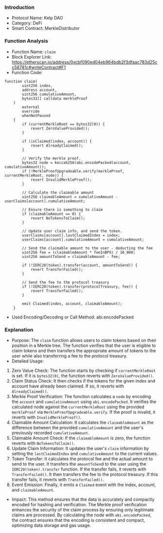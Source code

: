 ### Introduction
- Protocol Name: Kelp DAO
- Category: DeFi
- Smart Contract: MerkleDistributor

### Function Analysis
- Function Name: `claim`
- Block Explorer Link: https://etherscan.io/address/0xcbf090ed04eb964bdb2f3dfaac783d25cc58781c#writeContract#F1
- Function Code:

~~~
function claim(
        uint256 index,
        address account,
        uint256 cumulativeAmount,
        bytes32[] calldata merkleProof
    )
        external
        override
        whenNotPaused
    {
        if (currentMerkleRoot == bytes32(0)) {
            revert ZeroValueProvided();
        }

        if (isClaimed(index, account)) {
            revert AlreadyClaimed();
        }

        // Verify the merkle proof.
        bytes32 node = keccak256(abi.encodePacked(account, cumulativeAmount));
        if (!MerkleProofUpgradeable.verify(merkleProof, currentMerkleRoot, node)) {
            revert InvalidMerkleProof();
        }

        // Calculate the claimable amount
        uint256 claimableAmount = cumulativeAmount - userClaims[account].cumulativeAmount;

        // Ensure there is something to claim
        if (claimableAmount == 0) {
            revert NoTokensToClaim();
        }

        // Update user claim info, and send the token.
        userClaims[account].lastClaimedIndex = index;
        userClaims[account].cumulativeAmount = cumulativeAmount;

        // Send the claimable amount to the user - deducting the fee
        uint256 fee = (claimableAmount * feeInBPS) / 10_000;
        uint256 amountToSend = claimableAmount - fee;

        if (!IERC20(token).transfer(account, amountToSend)) {
            revert TransferFailed();
        }

        // Send the fee to the protocol treasury
        if (!IERC20(token).transfer(protocolTreasury, fee)) {
            revert TransferFailed();
        }

        emit Claimed(index, account, claimableAmount);
    }
~~~

- Used Encoding/Decoding or Call Method: abi.encodePacked

### Explanation
- Purpose: The `claim` function allows users to claim tokens based on their position in a Merkle tree. The function verifies that the user is eligible to claim tokens and then transfers the appropriate amount of tokens to the user while also transferring a fee to the protocol treasury.
- Detailed Usage:
1. Zero Value Check: The function starts by checking if `currentMerkleRoot` is set. If it is `bytes32(0)`, the function reverts with `ZeroValueProvided()`.
2. Claim Status Check: It then checks if the tokens for the given index and account have already been claimed. If so, it reverts with `AlreadyClaimed()`.
3. Merkle Proof Verification: The function calculates a `node` by encoding the `account` and `cumulativeAmount` using `abi.encodePacked`. It verifies the calculated node against the `currentMerkleRoot` using the provided `merkleProof` via `MerkleProofUpgradeable.verify`. If the proof is invalid, it reverts with `InvalidMerkleProof()`.
4. Claimable Amount Calculation: It calculates the `claimableAmount` as the difference between the provided `cumulativeAmount` and the user's previously recorded `cumulativeAmount`.
5. Claimable Amount Check: If the `claimableAmount` is zero, the function reverts with `NoTokensToClaim()`.
6. Update Claim Information: It updates the user's `claim` information by setting the `lastClaimedIndex` and `cumulativeAmount` to the current values.
7. Token Transfer: It calculates the protocol fee and the actual amount to send to the user. It transfers the `amountToSen`d to the user using the `IERC20(token).transfer` function. If the transfer fails, it reverts with `TransferFailed()`. It then transfers the fee to the protocol treasury. If this transfer fails, it reverts with `TransferFailed()`.
8. Event Emission: Finally, it emits a `Claimed` event with the index, account, and `claimableAmount`.
- Impact:  This method ensures that the data is accurately and compactly encoded for hashing and verification. The Merkle proof verification enhances the security of the claim process by ensuring only legitimate claims are processed. By calculating the node with `abi.encodePacked`, the contract ensures that the encoding is consistent and compact, optimizing data storage and gas usage.
